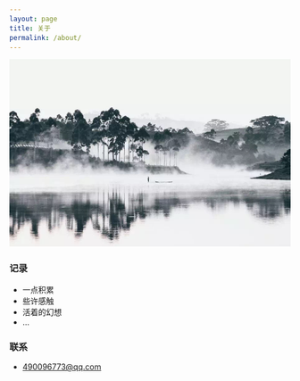 ```yaml
---
layout: page
title: 关于
permalink: /about/
---
```


![alt text](/public/img/about.png)

### 记录
- 一点积累
- 些许感触
- 活着的幻想
- ...

### 联系
- 490096773@qq.com

